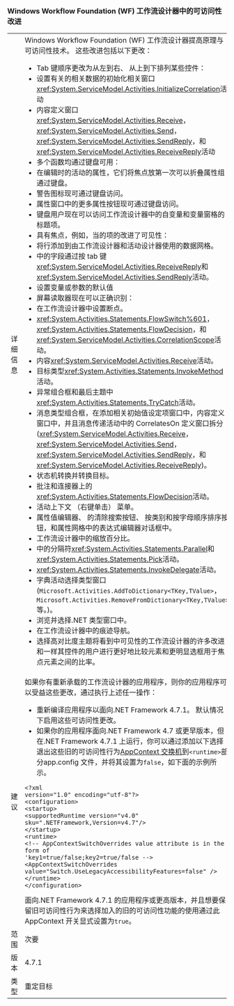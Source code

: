 ### <a name="accessibility-improvements-in-windows-workflow-foundation-wf-workflow-designer"></a>Windows Workflow Foundation (WF) 工作流设计器中的可访问性改进

|   |   |
|---|---|
|详细信息|Windows Workflow Foundation (WF) 工作流设计器提高原理与可访问性技术。 这些改进包括以下更改：<ul><li>Tab 键顺序更改为从左到右、 从上到下排列某些控件：</li><li>设置有关的相关数据的初始化相关窗口<xref:System.ServiceModel.Activities.InitializeCorrelation>活动</li><li>内容定义窗口<xref:System.ServiceModel.Activities.Receive>， <xref:System.ServiceModel.Activities.Send>， <xref:System.ServiceModel.Activities.SendReply>，和<xref:System.ServiceModel.Activities.ReceiveReply>活动</li><li>多个函数均通过键盘可用：</li><li>在编辑时的活动的属性，它们将焦点放第一次可以折叠属性组通过键盘。</li><li>警告图标现可通过键盘访问。</li><li>属性窗口中的更多属性按钮现可通过键盘访问。</li><li>键盘用户现在可以访问工作流设计器中的自变量和变量窗格的标题项。</li><li>具有焦点，例如，当的项的改进了可见性：</li><li>将行添加到由工作流设计器和活动设计器使用的数据网格。</li><li>中的字段通过按 tab 键<xref:System.ServiceModel.Activities.ReceiveReply>和<xref:System.ServiceModel.Activities.SendReply>活动。</li><li>设置变量或参数的默认值</li><li>屏幕读取器现在可以正确识别：</li><li>在工作流设计器中设置断点。</li><li><xref:System.Activities.Statements.FlowSwitch%601>， <xref:System.Activities.Statements.FlowDecision>，和<xref:System.ServiceModel.Activities.CorrelationScope>活动。</li><li>内容<xref:System.ServiceModel.Activities.Receive>活动。</li><li>目标类型<xref:System.Activities.Statements.InvokeMethod>活动。</li><li>异常组合框和最后主题中<xref:System.Activities.Statements.TryCatch>活动。</li><li>消息类型组合框，在添加相关初始值设定项窗口中，内容定义窗口中，并且消息传递活动中的 CorrelatesOn 定义窗口拆分 (<xref:System.ServiceModel.Activities.Receive>， <xref:System.ServiceModel.Activities.Send>， <xref:System.ServiceModel.Activities.SendReply>，和<xref:System.ServiceModel.Activities.ReceiveReply>)。</li><li>状态机转换并转换目标。</li><li>批注和连接器上的<xref:System.Activities.Statements.FlowDecision>活动。</li><li>活动上下文 （右键单击） 菜单。</li><li>属性值编辑器、 的清除搜索按钮、 按类别和按字母顺序排序按钮，和属性网格中的表达式编辑器对话框中。</li><li>工作流设计器中的缩放百分比。</li><li>中的分隔符<xref:System.Activities.Statements.Parallel>和<xref:System.Activities.Statements.Pick>活动。</li><li><xref:System.Activities.Statements.InvokeDelegate>活动。</li><li>字典活动选择类型窗口 (<code>Microsoft.Activities.AddToDictionary&lt;TKey,TValue&gt;</code>，<code>Microsoft.Activities.RemoveFromDictionary&lt;TKey,TValue&gt;</code>等。)。</li><li>浏览并选择.NET 类型窗口中。</li><li>在工作流设计器中的痕迹导航。</li><li>选择高对比度主题将看到中可见性的工作流设计器的许多改进和一样其控件的用户进行更好地比较元素和更明显选框用于焦点元素之间的比率。</li></ul>|
|建议|如果你有重新承载的工作流设计器的应用程序，则你的应用程序可以受益这些更改，通过执行上述任一操作：<ul><li>重新编译应用程序以面向.NET Framework 4.7.1。 默认情况下启用这些可访问性更改。</li><li>如果你的应用程序面向.NET Framework 4.7 或更早版本，但在.NET Framework 4.7.1 上运行，你可以通过添加以下选择退出这些旧的可访问性行为[AppContext 交换机](~/docs/framework/configure-apps/file-schema/runtime/appcontextswitchoverrides-element.md)到<code>&lt;runtime&gt;</code>部分app.config 文件，并将其设置为<code>false</code>，如下面的示例所示。</li></ul><pre><code>&lt;?xml version=&quot;1.0&quot; encoding=&quot;utf-8&quot;?&gt;&#13;&#10;&lt;configuration&gt;&#13;&#10;&lt;startup&gt;&#13;&#10;&lt;supportedRuntime version=&quot;v4.0&quot; sku=&quot;.NETFramework,Version=v4.7&quot;/&gt;&#13;&#10;&lt;/startup&gt;&#13;&#10;&lt;runtime&gt;&#13;&#10;&lt;!-- AppContextSwitchOverrides value attribute is in the form of &#39;key1=true/false;key2=true/false  --&gt;&#13;&#10;&lt;AppContextSwitchOverrides value=&quot;Switch.UseLegacyAccessibilityFeatures=false&quot; /&gt;&#13;&#10;&lt;/runtime&gt;&#13;&#10;&lt;/configuration&gt;&#13;&#10;</code></pre>面向.NET Framework 4.7.1 的应用程序或更高版本，并且想要保留旧可访问性行为来选择加入的旧的可访问性功能的使用通过此 AppContext 开关显式设置为<code>true</code>。|
|范围|次要|
|版本|4.7.1|
|类型|重定目标|

